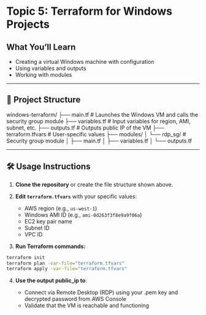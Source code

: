 # Topic 5: Terraform for Windows Projects

## What You’ll Learn
- Creating a virtual Windows machine with configuration
- Using variables and outputs 
- Working with modules

---

## 🧱 Project Structure

windows-terraform/
├── main.tf # Launches the Windows VM and calls the security group module
├── variables.tf # Input variables for region, AMI, subnet, etc.
├── outputs.tf # Outputs public IP of the VM
├── terraform.tfvars # User-specific values
├── modules/
│ └── rdp_sg/ # Security group module
│ ├── main.tf
│ ├── variables.tf
│ └── outputs.tf


---

## 🛠 Usage Instructions

1. **Clone the repository** or create the file structure shown above.
2. **Edit `terraform.tfvars`** with your specific values:
   - AWS region (e.g., `us-west-1`)
   - Windows AMI ID (e.g., `ami-0d263f3f8e9a9f06a`)
   - EC2 key pair name
   - Subnet ID
   - VPC ID

3. **Run Terraform commands:**

```bash
terraform init
terraform plan -var-file="terraform.tfvars"
terraform apply -var-file="terraform.tfvars"
```

4. **Use the output public_ip to**:

    - Connect via Remote Desktop (RDP) using your .pem key and decrypted password from AWS Console
    - Validate that the VM is reachable and functioning

